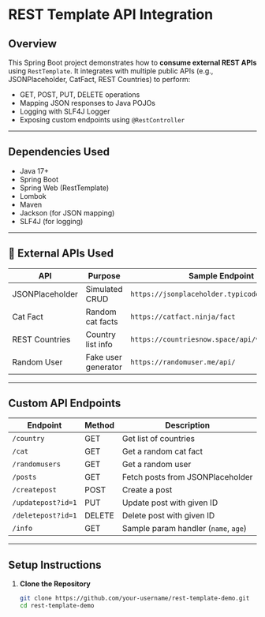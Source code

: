 # REST Template API Integration

## Overview

This Spring Boot project demonstrates how to **consume external REST APIs** using `RestTemplate`. It integrates with multiple public APIs (e.g., JSONPlaceholder, CatFact, REST Countries) to perform:

-  GET, POST, PUT, DELETE operations
-  Mapping JSON responses to Java POJOs
-  Logging with SLF4J Logger
-  Exposing custom endpoints using `@RestController`

---

## Dependencies Used

- Java 17+
- Spring Boot
- Spring Web (RestTemplate)
- Lombok
- Maven
- Jackson (for JSON mapping)
- SLF4J (for logging)

---

## 🔗 External APIs Used

| API               | Purpose                | Sample Endpoint                              |
|------------------|------------------------|-----------------------------------------------|
| JSONPlaceholder  | Simulated CRUD         | `https://jsonplaceholder.typicode.com/posts` |
| Cat Fact         | Random cat facts       | `https://catfact.ninja/fact`                 |
| REST Countries   | Country list info      | `https://countriesnow.space/api/v0.1/countries` |
| Random User      | Fake user generator    | `https://randomuser.me/api/`                 |

---

## Custom API Endpoints

| Endpoint              | Method | Description                          |
|-----------------------|--------|--------------------------------------|
| `/country`            | GET    | Get list of countries                |
| `/cat`                | GET    | Get a random cat fact                |
| `/randomusers`        | GET    | Get a random user                    |
| `/posts`              | GET    | Fetch posts from JSONPlaceholder     |
| `/createpost`         | POST   | Create a post                        |
| `/updatepost?id=1`    | PUT    | Update post with given ID            |
| `/deletepost?id=1`    | DELETE | Delete post with given ID            |
| `/info`               | GET    | Sample param handler (`name`, `age`) |

---

##  Setup Instructions

1. **Clone the Repository**
   ```bash
   git clone https://github.com/your-username/rest-template-demo.git
   cd rest-template-demo
